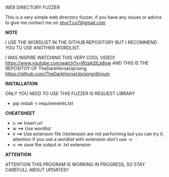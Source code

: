 WEB DIRECTORY FUZZER

This is a very simple web directory fuzzer, if you have any issues or advice to give me contact me on shor7.cu7@gmail.com

****NOTE****

I USE THE WORDLIST IN THE GITHUB REPOSITORY BUT I RECOMMEND YOU TU USE ANOTHER WORDLIST.

I WAS INSPIRE WATCHING THIS VERY COOL VIDEO! https://www.youtube.com/watch?v=WzpkStLk8vw AND THIS IS THE REPOSITOY OF TheDarkHorseUprising https://github.com/TheDarkHorseUprising/dirnum



****INSTALLATION****

ONLY YOU NEED TO USE THIS FUZZER IS REQUEST LIBRARY 

- pip install -r requirements.txt

****CHEATSHEET****

- u ==> Insert url
- w ==> Use wordlist
- x ==> Use extension file                          //extension are not performing but you can try it, attention if you use a wordlist with extension don't use -x
- o ==> save the output in .txt extension 

****ATTENTION****

ATTENTION THIS PROGRAM IS WORKING IN PROGRESS, SO STAY CAREFULL ABOUT UPDATES!!
